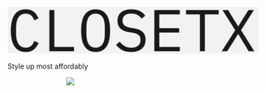 ![image](https://github.com/deveshdatwani/closetx/blob/main/assets/ClosetX.jpg)

Style up most affordably

<div style="text-align:center; width:50%">

<img style="width:50%" src="https://img.shields.io/badge/dynamic/json?url=https%3A%2F%2Fraw.githubusercontent.com%2Fdeveshdatwani%2Fclosetx%2Frefs%2Fheads%2Fv1%2Ftest_result.json&query=%24.test&label=Test">

</div>
